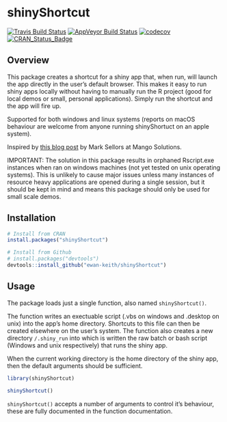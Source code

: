 
<!-- README.md is generated from README.Rmd. Please edit that file -->

# shinyShortcut

[![Travis Build
Status](https://travis-ci.org/Ewan-Keith/shinyShortcut.svg?branch=master)](https://travis-ci.org/Ewan-Keith/shinyShortcut)
[![AppVeyor Build
Status](https://ci.appveyor.com/api/projects/status/github/Ewan-Keith/shinyShortcut?branch=master&svg=true)](https://ci.appveyor.com/project/Ewan-Keith/shinyShortcut)
[![codecov](https://codecov.io/gh/Ewan-Keith/shinyShortcut/branch/master/graph/badge.svg)](https://codecov.io/gh/Ewan-Keith/shinyShortcut)
[![CRAN\_Status\_Badge](https://www.r-pkg.org/badges/version/shinyShortcut)](https://cran.r-project.org/package=shinyShortcut)

## Overview

This package creates a shortcut for a shiny app that, when run, will
launch the app directly in the user’s default browser. This makes it
easy to run shiny apps locally without having to manually run the R
project (good for local demos or small, personal applications). Simply
run the shortcut and the app will fire up.

Supported for both windows and linux systems (reports on macOS behaviour
are welcome from anyone running shinyShortuct on an apple system).

Inspired by [this blog
post](https://www.mango-solutions.com/blog/shiny-based-tablet-desktop-app)
by Mark Sellors at Mango Solutions.

IMPORTANT: The solution in this package results in orphaned Rscript.exe
instances when ran on windows machines (not yet tested on unix operating
systems). This is unlikely to cause major issues unless many instances
of resource heavy applications are opened during a single session, but
it should be kept in mind and means this package should only be used for
small scale demos.

## Installation

``` r
# Install from CRAN
install.packages("shinyShortcut")

# Install from Github
# install.packages("devtools")
devtools::install_github("ewan-keith/shinyShortcut")
```

## Usage

The package loads just a single function, also named `shinyShortcut()`.

The function writes an exectuable script (.vbs on windows and .desktop
on unix) into the app’s home directory. Shortcuts to this file can then
be created elsewhere on the user’s system. The function also creates a
new directory `/.shiny_run` into which is written the raw batch or bash
script (Windows and unix respectively) that runs the shiny app.

When the current working directory is the home directory of the shiny
app, then the default arguments should be sufficient.

``` r
library(shinyShortcut)

shinyShortcut()
```

`shinyShortcut()` accepts a number of arguments to control it’s
behaviour, these are fully documented in the function documentation.
